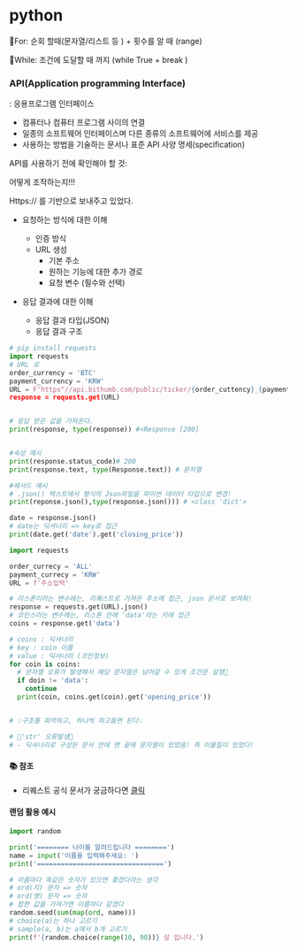 # python

📌For: 순회 할때(문자열/리스트 등 ) + 횟수를 알 때 (range)

📌While: 조건에 도달할 때 까지 (while True + break )



### API(Application programming Interface)

: 응용프로그램 인터페이스 

- 컴퓨터나 컴퓨터 프로그램 사이의 연결
- 일종의 소프트웨어 인터페이스며 다른 종류의 소프트웨어에 서비스를 제공
- 사용하는 방법을 기술하는 문서나 표준 API 사양 명세(specification)

API를 사용하기 전에 확인해야 할 것:

어떻게 조작하는지!!!

Https:// 를 기반으로 보내주고 있었다.

- 요청하는 방식에 대한 이해
  - 인증 방식
  - URL 생성
    - 기본 주소
    - 원하는 기능에 대한 추가 경로
    - 요청 변수 (필수와 선택)

- 응답 결과에 대한 이해
  - 응답 결과 타입(JSON)
  - 응답 결과 구조 

```python
# pip install requests
import requests
# URL 로
order_currency = 'BTC'
payment_currency = 'KRW'
URL = F'https"//api.bithumb.com/public/ticker/{order_cuttency}_{payment_currency}
response = requests.get(URL)


# 응답 받은 값을 가져온다.
print(response, type(response)) #<Response [200]


#속성 예시
print(response.status_code)# 200
print(response.text, type(Response.text)) # 문자열

#메서드 예시
# .json() 텍스트에서 형식의 Json파일을 파이썬 데이터 타입으로 변경!
print(reponse.json(),type(response.json())) # <class 'dict'>

date = response.json()
# date는 딕셔너리 => key로 접근
print(date.get('date').get('closing_price'))
```

```python
import requests

order_currecy = 'ALL'
payment_currecy = 'KRW'
URL = f'주소입력'

# 리스폰이라는 변수에는, 리퀘스트로 가져온 주소에 접근, json 문서로 보여줘!
response = requests.get(URL).json()
# 코인스라는 변수에는, 리스폰 안에 'data'라는 키에 접근
coins = response.get('data')

# coins : 딕셔너리
# key : coin 이름
# value : 딕셔너리 (코인정보)
for coin is coins:
  # 문자열 오류가 발생해서 해당 문자열은 넘어갈 수 있게 조건문 설정🚨
  if doin != 'data':
    continue
  print(coin, coins.get(coin).get('opening_price'))


# 💡구조를 파악하고, 하나씩 파고들면 된다💡

# 🚨'str' 오류발생🚨
# - 딕셔너리로 구성된 문서 안에 맨 끝에 문자열이 있었음! 즉 이물질이 있었다!
```

#### 📚 참조

- 리퀘스트 공식 문서가 궁금하다면 [클릭](https://requests.readthedocs.io/en/latest/)



#### **랜덤 활용 예시**

```python
import random

print('======== 나이를 알려드립니다 ========')
name = input('이름을 입력해주세요: ')
print('================================')

# 이름마다 똑같은 숫자가 있으면 좋겠다라는 생각
# ord(지) 문자 => 숫자
# ord(영) 문자 => 숫자
# 합한 값을 가져가면 이름마다 같겠다
random.seed(sum(map(ord, name)))
# choice(a)는 하나 고르기
# sample(a, b)는 a에서 b개 고르기
print(f'{random.choice(range(10, 90))} 살 입니다.')
```
